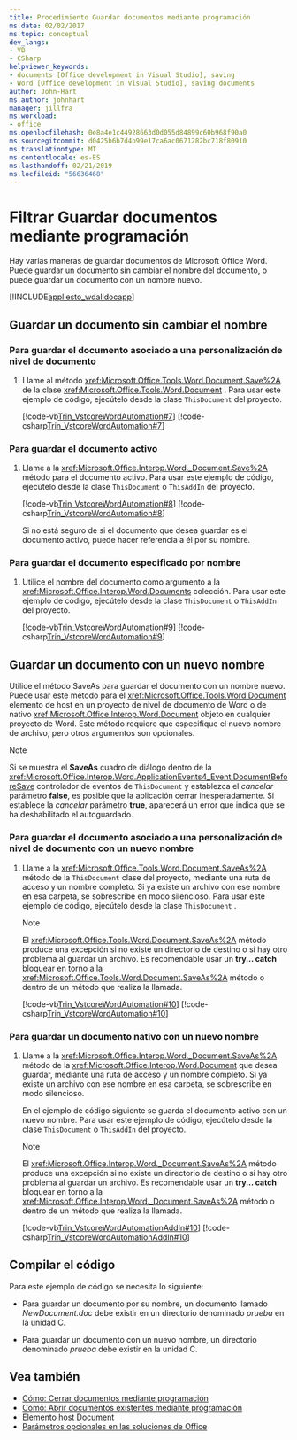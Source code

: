 ```yaml
---
title: Procedimiento Guardar documentos mediante programación
ms.date: 02/02/2017
ms.topic: conceptual
dev_langs:
- VB
- CSharp
helpviewer_keywords:
- documents [Office development in Visual Studio], saving
- Word [Office development in Visual Studio], saving documents
author: John-Hart
ms.author: johnhart
manager: jillfra
ms.workload:
- office
ms.openlocfilehash: 0e8a4e1c44928663d0d055d84899c60b968f90a0
ms.sourcegitcommit: d0425b6b7d4b99e17ca6ac0671282bc718f80910
ms.translationtype: MT
ms.contentlocale: es-ES
ms.lasthandoff: 02/21/2019
ms.locfileid: "56636468"
---
```

# <a name="how-to-programmatically-save-documents"></a>Filtrar Guardar documentos mediante programación
  Hay varias maneras de guardar documentos de Microsoft Office Word. Puede guardar un documento sin cambiar el nombre del documento, o puede guardar un documento con un nombre nuevo.

 [!INCLUDE[appliesto_wdalldocapp](../vsto/includes/appliesto-wdalldocapp-md.md)]

## <a name="save-a-document-without-changing-the-name"></a>Guardar un documento sin cambiar el nombre

### <a name="to-save-the-document-associated-with-a-document-level-customization"></a>Para guardar el documento asociado a una personalización de nivel de documento

1.  Llame al método <xref:Microsoft.Office.Tools.Word.Document.Save%2A> de la clase <xref:Microsoft.Office.Tools.Word.Document> . Para usar este ejemplo de código, ejecútelo desde la clase `ThisDocument` del proyecto.

     [!code-vb[Trin_VstcoreWordAutomation#7](../vsto/codesnippet/VisualBasic/Trin_VstcoreWordAutomationVB/ThisDocument.vb#7)]
     [!code-csharp[Trin_VstcoreWordAutomation#7](../vsto/codesnippet/CSharp/Trin_VstcoreWordAutomationCS/ThisDocument.cs#7)]

### <a name="to-save-the-active-document"></a>Para guardar el documento activo

1. Llame a la <xref:Microsoft.Office.Interop.Word._Document.Save%2A> método para el documento activo. Para usar este ejemplo de código, ejecútelo desde la clase `ThisDocument` o `ThisAddIn` del proyecto.

    [!code-vb[Trin_VstcoreWordAutomation#8](../vsto/codesnippet/VisualBasic/Trin_VstcoreWordAutomationVB/ThisDocument.vb#8)]
    [!code-csharp[Trin_VstcoreWordAutomation#8](../vsto/codesnippet/CSharp/Trin_VstcoreWordAutomationCS/ThisDocument.cs#8)]

   Si no está seguro de si el documento que desea guardar es el documento activo, puede hacer referencia a él por su nombre.

### <a name="to-save-a-document-specified-by-name"></a>Para guardar el documento especificado por nombre

1.  Utilice el nombre del documento como argumento a la <xref:Microsoft.Office.Interop.Word.Documents> colección. Para usar este ejemplo de código, ejecútelo desde la clase `ThisDocument` o `ThisAddIn` del proyecto.

     [!code-vb[Trin_VstcoreWordAutomation#9](../vsto/codesnippet/VisualBasic/Trin_VstcoreWordAutomationVB/ThisDocument.vb#9)]
     [!code-csharp[Trin_VstcoreWordAutomation#9](../vsto/codesnippet/CSharp/Trin_VstcoreWordAutomationCS/ThisDocument.cs#9)]

## <a name="save-a-document-with-a-new-name"></a>Guardar un documento con un nuevo nombre
 Utilice el método SaveAs para guardar el documento con un nombre nuevo. Puede usar este método para el <xref:Microsoft.Office.Tools.Word.Document> elemento de host en un proyecto de nivel de documento de Word o de nativo <xref:Microsoft.Office.Interop.Word.Document> objeto en cualquier proyecto de Word. Este método requiere que especifique el nuevo nombre de archivo, pero otros argumentos son opcionales.

> [!NOTE]
>  Si se muestra el **SaveAs** cuadro de diálogo dentro de la <xref:Microsoft.Office.Interop.Word.ApplicationEvents4_Event.DocumentBeforeSave> controlador de eventos de `ThisDocument` y establezca el *cancelar* parámetro **false**, es posible que la aplicación cerrar inesperadamente. Si establece la *cancelar* parámetro **true**, aparecerá un error que indica que se ha deshabilitado el autoguardado.

### <a name="to-save-the-document-associated-with-a-document-level-customization-with-a-new-name"></a>Para guardar el documento asociado a una personalización de nivel de documento con un nuevo nombre

1.  Llame a la <xref:Microsoft.Office.Tools.Word.Document.SaveAs%2A> método de la `ThisDocument` clase del proyecto, mediante una ruta de acceso y un nombre completo. Si ya existe un archivo con ese nombre en esa carpeta, se sobrescribe en modo silencioso. Para usar este ejemplo de código, ejecútelo desde la clase `ThisDocument` .

    > [!NOTE]
    >  El <xref:Microsoft.Office.Tools.Word.Document.SaveAs%2A> método produce una excepción si no existe un directorio de destino o si hay otro problema al guardar un archivo. Es recomendable usar un **try... catch** bloquear en torno a la <xref:Microsoft.Office.Tools.Word.Document.SaveAs%2A> método o dentro de un método que realiza la llamada.

     [!code-vb[Trin_VstcoreWordAutomation#10](../vsto/codesnippet/VisualBasic/Trin_VstcoreWordAutomationVB/ThisDocument.vb#10)]
     [!code-csharp[Trin_VstcoreWordAutomation#10](../vsto/codesnippet/CSharp/Trin_VstcoreWordAutomationCS/ThisDocument.cs#10)]

### <a name="to-save-a-native-document-with-a-new-name"></a>Para guardar un documento nativo con un nuevo nombre

1.  Llame a la <xref:Microsoft.Office.Interop.Word._Document.SaveAs%2A> método de la <xref:Microsoft.Office.Interop.Word.Document> que desea guardar, mediante una ruta de acceso y un nombre completo. Si ya existe un archivo con ese nombre en esa carpeta, se sobrescribe en modo silencioso.

     En el ejemplo de código siguiente se guarda el documento activo con un nuevo nombre. Para usar este ejemplo de código, ejecútelo desde la clase `ThisDocument` o `ThisAddIn` del proyecto.

    > [!NOTE]
    >  El <xref:Microsoft.Office.Interop.Word._Document.SaveAs%2A> método produce una excepción si no existe un directorio de destino o si hay otro problema al guardar un archivo. Es recomendable usar un **try... catch** bloquear en torno a la <xref:Microsoft.Office.Interop.Word._Document.SaveAs%2A> método o dentro de un método que realiza la llamada.

     [!code-vb[Trin_VstcoreWordAutomationAddIn#10](../vsto/codesnippet/VisualBasic/Trin_VstcoreWordAutomationAddIn/ThisAddIn.vb#10)]
     [!code-csharp[Trin_VstcoreWordAutomationAddIn#10](../vsto/codesnippet/CSharp/Trin_VstcoreWordAutomationAddIn/ThisAddIn.cs#10)]

## <a name="compile-the-code"></a>Compilar el código
 Para este ejemplo de código se necesita lo siguiente:

-   Para guardar un documento por su nombre, un documento llamado *NewDocument.doc* debe existir en un directorio denominado *prueba* en la unidad C.

-   Para guardar un documento con un nuevo nombre, un directorio denominado *prueba* debe existir en la unidad C.

## <a name="see-also"></a>Vea también
- [Cómo: Cerrar documentos mediante programación](../vsto/how-to-programmatically-close-documents.md)
- [Cómo: Abrir documentos existentes mediante programación](../vsto/how-to-programmatically-open-existing-documents.md)
- [Elemento host Document](../vsto/document-host-item.md)
- [Parámetros opcionales en las soluciones de Office](../vsto/optional-parameters-in-office-solutions.md)
